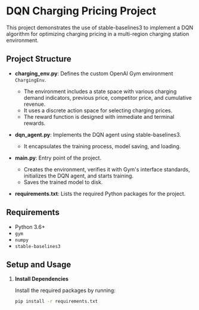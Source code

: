 # DQN Charging Pricing Project

This project demonstrates the use of stable-baselines3 to implement a DQN algorithm for optimizing charging pricing in a multi-region charging station environment.

## Project Structure

- **charging_env.py**: Defines the custom OpenAI Gym environment `ChargingEnv`.  
  - The environment includes a state space with various charging demand indicators, previous price, competitor price, and cumulative revenue.
  - It uses a discrete action space for selecting charging prices.
  - The reward function is designed with immediate and terminal rewards.

- **dqn_agent.py**: Implements the DQN agent using stable-baselines3.  
  - It encapsulates the training process, model saving, and loading.

- **main.py**: Entry point of the project.  
  - Creates the environment, verifies it with Gym's interface standards, initializes the DQN agent, and starts training.
  - Saves the trained model to disk.

- **requirements.txt**: Lists the required Python packages for the project.

## Requirements

- Python 3.6+
- `gym`
- `numpy`
- `stable-baselines3`

## Setup and Usage

1. **Install Dependencies**

   Install the required packages by running:
   ```bash
   pip install -r requirements.txt
